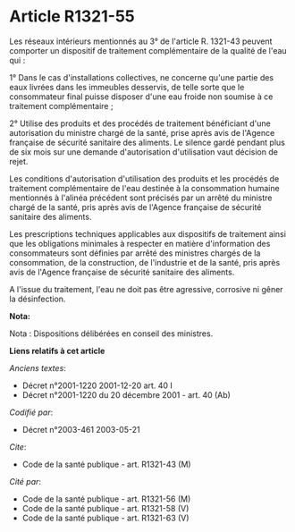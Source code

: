 # Article R1321-55

Les réseaux intérieurs mentionnés au 3° de l'article R. 1321-43 peuvent comporter un dispositif de traitement complémentaire
de la qualité de l'eau qui :

1° Dans le cas d'installations collectives, ne concerne qu'une partie des eaux livrées dans les immeubles desservis, de telle
sorte que le consommateur final puisse disposer d'une eau froide non soumise à ce traitement complémentaire ;

2° Utilise des produits et des procédés de traitement bénéficiant d'une autorisation du ministre chargé de la santé, prise
après avis de l'Agence française de sécurité sanitaire des aliments. Le silence gardé pendant plus de six mois sur une
demande d'autorisation d'utilisation vaut décision de rejet.

Les conditions d'autorisation d'utilisation des produits et les procédés de traitement complémentaire de l'eau destinée à la
consommation humaine mentionnés à l'alinéa précédent sont précisés par un arrêté du ministre chargé de la santé, pris après
avis de l'Agence française de sécurité sanitaire des aliments.

Les prescriptions techniques applicables aux dispositifs de traitement ainsi que les obligations minimales à respecter en
matière d'information des consommateurs sont définies par arrêté des ministres chargés de la consommation, de la
construction, de l'industrie et de la santé, pris après avis de l'Agence française de sécurité sanitaire des aliments.

A l'issue du traitement, l'eau ne doit pas être agressive, corrosive ni gêner la désinfection.

**Nota:**

Nota : Dispositions délibérées en conseil des ministres.

**Liens relatifs à cet article**

_Anciens textes_:

  - Décret n°2001-1220 2001-12-20 art. 40 I
  - Décret n°2001-1220 du 20 décembre 2001 - art. 40 (Ab)

_Codifié par_:

  - Décret n°2003-461 2003-05-21

_Cite_:

  - Code de la santé publique - art. R1321-43 (M)

_Cité par_:

  - Code de la santé publique - art. R1321-56 (M)
  - Code de la santé publique - art. R1321-58 (V)
  - Code de la santé publique - art. R1321-63 (V)
